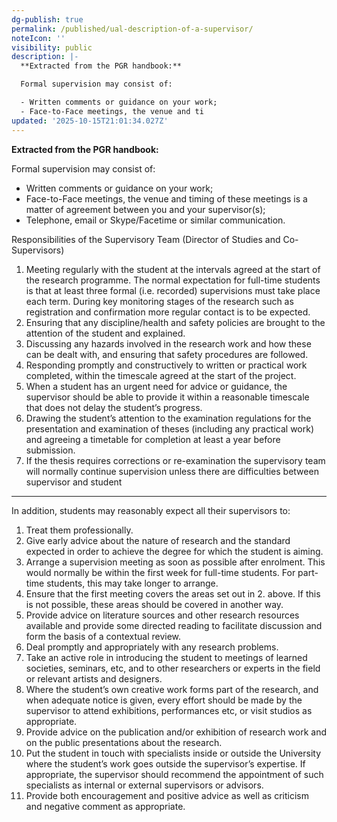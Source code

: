 ```yaml
---
dg-publish: true
permalink: /published/ual-description-of-a-supervisor/
noteIcon: ''
visibility: public
description: |-
  **Extracted from the PGR handbook:**

  Formal supervision may consist of:

  - Written comments or guidance on your work;
  - Face-to-Face meetings, the venue and ti
updated: '2025-10-15T21:01:34.027Z'
---
```



**Extracted from the PGR handbook:**

Formal supervision may consist of:

- Written comments or guidance on your work;
- Face-to-Face meetings, the venue and timing of these meetings is a matter of agreement between you and your supervisor(s);
- Telephone, email or Skype/Facetime or similar communication.

Responsibilities of the Supervisory Team (Director of Studies and Co- Supervisors)

1. Meeting regularly with the student at the intervals agreed at the start of the research programme. The normal expectation for full-time students is that at least three formal (i.e. recorded) supervisions must take place each term. During key monitoring stages of the research such as registration and confirmation more regular contact is to be expected.
2. Ensuring that any discipline/health and safety policies are brought to the attention of the student and explained.
3. Discussing any hazards involved in the research work and how these can be dealt with, and ensuring that safety procedures are followed.
4. Responding promptly and constructively to written or practical work completed, within the timescale agreed at the start of the project.
5. When a student has an urgent need for advice or guidance, the supervisor should be able to provide it within a reasonable timescale that does not delay the student’s progress.
6. Drawing the student’s attention to the examination regulations for the presentation and examination of theses (including any practical work) and agreeing a timetable for completion at least a year before submission.
7. If the thesis requires corrections or re-examination the supervisory team will normally continue supervision unless there are difficulties between supervisor and student

---

In addition, students may reasonably expect all their supervisors to:

1. Treat them professionally.
2. Give early advice about the nature of research and the standard expected in order to achieve the degree for which the student is aiming.
3. Arrange a supervision meeting as soon as possible after enrolment. This would normally be within the first week for full-time students. For part-time students, this may take longer to arrange.
4. Ensure that the first meeting covers the areas set out in 2. above. If this is not possible, these areas should be covered in another way.
5. Provide advice on literature sources and other research resources available and provide some directed reading to facilitate discussion and form the basis of a contextual review.
6. Deal promptly and appropriately with any research problems.
7. Take an active role in introducing the student to meetings of learned societies, seminars, etc, and to other researchers or experts in the field or relevant artists and designers.
8. Where the student’s own creative work forms part of the research, and when adequate notice is given, every effort should be made by the supervisor to attend exhibitions, performances etc, or visit studios as appropriate.
9. Provide advice on the publication and/or exhibition of research work and on the public presentations about the research.
10. Put the student in touch with specialists inside or outside the University where the student’s work goes outside the supervisor’s expertise. If appropriate, the supervisor should recommend the appointment of such specialists as internal or external supervisors or advisors.
11. Provide both encouragement and positive advice as well as criticism and negative comment as appropriate.
